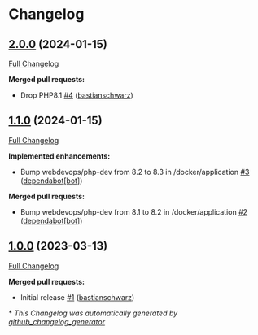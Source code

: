 # Changelog

## [2.0.0](https://github.com/codenamephp/deployer.secrets/tree/2.0.0) (2024-01-15)

[Full Changelog](https://github.com/codenamephp/deployer.secrets/compare/1.1.0...2.0.0)

**Merged pull requests:**

- Drop PHP8.1 [\#4](https://github.com/codenamephp/deployer.secrets/pull/4) ([bastianschwarz](https://github.com/bastianschwarz))

## [1.1.0](https://github.com/codenamephp/deployer.secrets/tree/1.1.0) (2024-01-15)

[Full Changelog](https://github.com/codenamephp/deployer.secrets/compare/1.0.0...1.1.0)

**Implemented enhancements:**

- Bump webdevops/php-dev from 8.2 to 8.3 in /docker/application [\#3](https://github.com/codenamephp/deployer.secrets/pull/3) ([dependabot[bot]](https://github.com/apps/dependabot))

**Merged pull requests:**

- Bump webdevops/php-dev from 8.1 to 8.2 in /docker/application [\#2](https://github.com/codenamephp/deployer.secrets/pull/2) ([dependabot[bot]](https://github.com/apps/dependabot))

## [1.0.0](https://github.com/codenamephp/deployer.secrets/tree/1.0.0) (2023-03-13)

[Full Changelog](https://github.com/codenamephp/deployer.secrets/compare/6f02e094e652be781e9f76de414d6241f3590383...1.0.0)

**Merged pull requests:**

- Initial release [\#1](https://github.com/codenamephp/deployer.secrets/pull/1) ([bastianschwarz](https://github.com/bastianschwarz))



\* *This Changelog was automatically generated by [github_changelog_generator](https://github.com/github-changelog-generator/github-changelog-generator)*
